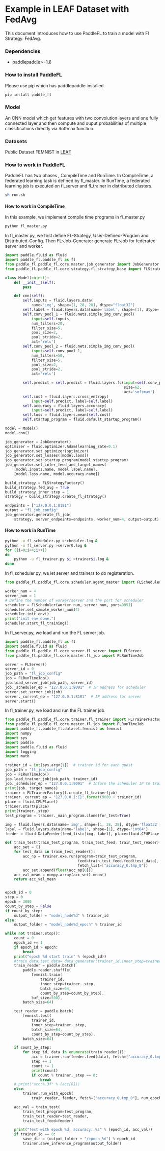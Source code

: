 # Example in LEAF Dataset with FedAvg

This document introduces how to use PaddleFL to train a model with Fl Strategy: FedAvg.

### Dependencies

- paddlepaddle>=1.8

### How to install PaddleFL

Please use pip which has paddlepaddle installed

```sh
pip install paddle_fl
```

### Model

An CNN model which get features with two convolution layers and one fully connected layer and then compute and ouput probabilities of multiple classifications directly via Softmax function.

### Datasets

Public Dataset FEMNIST in [LEAF](https://github.com/TalwalkarLab/leaf)

### How to work in PaddleFL

PaddleFL has two phases , CompileTime and RunTime. In CompileTime, a federated learning task is defined by fl_master. In RunTime, a federated learning job is executed on fl_server and fl_trainer in distributed clusters.

```sh
sh run.sh
```

#### How to work in CompileTime

In this example, we implement compile time programs in fl_master.py

```sh
python fl_master.py
```

In fl_master.py, we first define FL-Strategy, User-Defined-Program and Distributed-Config. Then FL-Job-Generator generate FL-Job for federated server and worker.

```python
import paddle.fluid as fluid
import paddle_fl.paddle_fl as fl
from paddle_fl.paddle_fl.core.master.job_generator import JobGenerator
from paddle_fl.paddle_fl.core.strategy.fl_strategy_base import FLStrategyFactory

class Model(object):
    def __init__(self):
        pass

    def cnn(self):
        self.inputs = fluid.layers.data(
            name='img', shape=[1, 28, 28], dtype="float32")
        self.label = fluid.layers.data(name='label', shape=[1], dtype='int64')
        self.conv_pool_1 = fluid.nets.simple_img_conv_pool(
            input=self.inputs,
            num_filters=20,
            filter_size=5,
            pool_size=2,
            pool_stride=2,
            act='relu')
        self.conv_pool_2 = fluid.nets.simple_img_conv_pool(
            input=self.conv_pool_1,
            num_filters=50,
            filter_size=5,
            pool_size=2,
            pool_stride=2,
            act='relu')

        self.predict = self.predict = fluid.layers.fc(input=self.conv_pool_2,
                                                      size=62,
                                                      act='softmax')
        self.cost = fluid.layers.cross_entropy(
            input=self.predict, label=self.label)
        self.accuracy = fluid.layers.accuracy(
            input=self.predict, label=self.label)
        self.loss = fluid.layers.mean(self.cost)
        self.startup_program = fluid.default_startup_program()

model = Model()
model.cnn()

job_generator = JobGenerator()
optimizer = fluid.optimizer.Adam(learning_rate=0.1)
job_generator.set_optimizer(optimizer)
job_generator.set_losses([model.loss])
job_generator.set_startup_program(model.startup_program)
job_generator.set_infer_feed_and_target_names(
    [model.inputs.name, model.label.name],
    [model.loss.name, model.accuracy.name])

build_strategy = FLStrategyFactory()
build_strategy.fed_avg = True
build_strategy.inner_step = 1
strategy = build_strategy.create_fl_strategy()

endpoints = ["127.0.0.1:8181"]
output = "fl_job_config"
job_generator.generate_fl_job(
    strategy, server_endpoints=endpoints, worker_num=4, output=output)
```

#### How to work in RunTime

```sh
python -u fl_scheduler.py >scheduler.log &
python -u fl_server.py >server0.log &
for ((i=0;i<4;i++))
do
    python -u fl_trainer.py $i >trainer$i.log &
done
```
In fl_scheduler.py, we let server and trainers to do registeration. 

```python
from paddle_fl.paddle_fl.core.scheduler.agent_master import FLScheduler

worker_num = 4
server_num = 1
# Define the number of worker/server and the port for scheduler
scheduler = FLScheduler(worker_num, server_num, port=9091)
scheduler.set_sample_worker_num(4)
scheduler.init_env()
print("init env done.")
scheduler.start_fl_training()
```
In fl_server.py, we load and run the FL server job.  

```python
import paddle_fl.paddle_fl as fl
import paddle.fluid as fluid
from paddle_fl.paddle_fl.core.server.fl_server import FLServer
from paddle_fl.paddle_fl.core.master.fl_job import FLRunTimeJob

server = FLServer()
server_id = 0
job_path = "fl_job_config"
job = FLRunTimeJob()
job.load_server_job(job_path, server_id)
job._scheduler_ep = "127.0.0.1:9091"  # IP address for scheduler
server.set_server_job(job)
server._current_ep = "127.0.0.1:8181"  # IP address for server
server.start()
```

In fl_trainer.py, we load and run the FL trainer job.  

```python
from paddle_fl.paddle_fl.core.trainer.fl_trainer import FLTrainerFactory
from paddle_fl.paddle_fl.core.master.fl_job import FLRunTimeJob
import paddle_fl.paddle_fl.dataset.femnist as femnist
import numpy
import sys
import paddle
import paddle.fluid as fluid
import logging
import math

trainer_id = int(sys.argv[1])  # trainer id for each guest
job_path = "fl_job_config"
job = FLRunTimeJob()
job.load_trainer_job(job_path, trainer_id)
job._scheduler_ep = "127.0.0.1:9091"  # Inform the scheduler IP to trainer
print(job._target_names)
trainer = FLTrainerFactory().create_fl_trainer(job)
trainer._current_ep = "127.0.0.1:{}".format(9000 + trainer_id)
place = fluid.CPUPlace()
trainer.start(place)
print(trainer._step)
test_program = trainer._main_program.clone(for_test=True)

img = fluid.layers.data(name='img', shape=[1, 28, 28], dtype='float32')
label = fluid.layers.data(name='label', shape=[1], dtype='int64')
feeder = fluid.DataFeeder(feed_list=[img, label], place=fluid.CPUPlace())

def train_test(train_test_program, train_test_feed, train_test_reader):
    acc_set = []
    for test_data in train_test_reader():
        acc_np = trainer.exe.run(program=train_test_program,
                                 feed=train_test_feed.feed(test_data),
                                 fetch_list=["accuracy_0.tmp_0"])
        acc_set.append(float(acc_np[0]))
    acc_val_mean = numpy.array(acc_set).mean()
    return acc_val_mean


epoch_id = 0
step = 0
epoch = 3000
count_by_step = False
if count_by_step:
    output_folder = "model_node%d" % trainer_id
else:
    output_folder = "model_node%d_epoch" % trainer_id

while not trainer.stop():
    count = 0
    epoch_id += 1
    if epoch_id > epoch:
        break
    print("epoch %d start train" % (epoch_id))
    #train_data,test_data= data_generater(trainer_id,inner_step=trainer._step,batch_size=64,count_by_step=count_by_step)
    train_reader = paddle.batch(
        paddle.reader.shuffle(
            femnist.train(
                trainer_id,
                inner_step=trainer._step,
                batch_size=64,
                count_by_step=count_by_step),
            buf_size=500),
        batch_size=64)

    test_reader = paddle.batch(
        femnist.test(
            trainer_id,
            inner_step=trainer._step,
            batch_size=64,
            count_by_step=count_by_step),
        batch_size=64)

    if count_by_step:
        for step_id, data in enumerate(train_reader()):
            acc = trainer.run(feeder.feed(data), fetch=["accuracy_0.tmp_0"])
            step += 1
            count += 1
            print(count)
            if count % trainer._step == 0:
                break
    # print("acc:%.3f" % (acc[0]))
    else:
        trainer.run_with_epoch(
            train_reader, feeder, fetch=["accuracy_0.tmp_0"], num_epoch=1)

    acc_val = train_test(
        train_test_program=test_program,
        train_test_reader=test_reader,
        train_test_feed=feeder)

    print("Test with epoch %d, accuracy: %s" % (epoch_id, acc_val))
    if trainer_id == 0:
        save_dir = (output_folder + "/epoch_%d") % epoch_id
        trainer.save_inference_program(output_folder)
```
